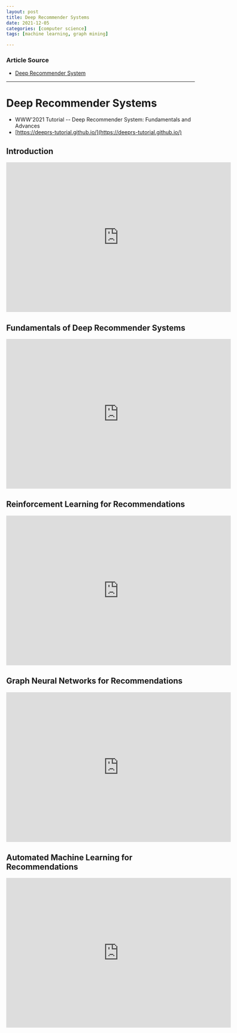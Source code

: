 ```yaml
---
layout: post
title: Deep Recommender Systems
date: 2021-12-05
categories: [computer science]
tags: [machine learning, graph mining]

---
```


### Article Source

* [Deep Recommender System](https://www.youtube.com/watch?v=MTQGNVTn9lQ)


---


# Deep Recommender Systems

* WWW'2021 Tutorial -- Deep Recommender System: Fundamentals and Advances 
* [https://deeprs-tutorial.github.io/](https://deeprs-tutorial.github.io/)

## Introduction

<iframe width="600" height="400" src="https://www.youtube.com/embed/L2ombXN5L6k" title="YouTube video player" frameborder="0" allow="accelerometer; autoplay; clipboard-write; encrypted-media; gyroscope; picture-in-picture" allowfullscreen></iframe>

## Fundamentals of Deep Recommender Systems

<iframe width="600" height="400" src="https://www.youtube.com/embed/DzdM9d1nqKA" title="YouTube video player" frameborder="0" allow="accelerometer; autoplay; clipboard-write; encrypted-media; gyroscope; picture-in-picture" allowfullscreen></iframe>


## Reinforcement Learning for Recommendations
<iframe width="600" height="400" src="https://www.youtube.com/embed/gjLKyFbkXVY" title="YouTube video player" frameborder="0" allow="accelerometer; autoplay; clipboard-write; encrypted-media; gyroscope; picture-in-picture" allowfullscreen></iframe>


## Graph Neural Networks for Recommendations

<iframe width="600" height="400" src="https://www.youtube.com/embed/Za60xlauffs" title="YouTube video player" frameborder="0" allow="accelerometer; autoplay; clipboard-write; encrypted-media; gyroscope; picture-in-picture" allowfullscreen></iframe>

## Automated Machine Learning for Recommendations

<iframe width="600" height="400" src="https://www.youtube.com/embed/trEHvftz2wQ" title="YouTube video player" frameborder="0" allow="accelerometer; autoplay; clipboard-write; encrypted-media; gyroscope; picture-in-picture" allowfullscreen></iframe>